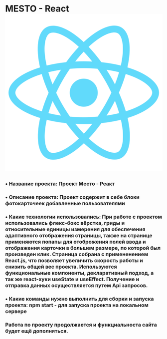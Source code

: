 # MESTO - React ![](https://github.com/KanapinM/mesto-react/raw/main/public/logo512.png)
### •      Название проекта: Проект Место - Реакт
### •      Описание проекта: Проект содержит в себе блоки фотокарточеек добавленные пользователями
### •      Какие технологии использовались: При работе с проектом использовались флекс-бокс вёрстка, гриды и относительные единицы измерения для обеспечения адаптивного отображения страницы, также на странице применяются попапы для отоброжения полей ввода и отображения карточки в большем размере, по которой был произведен клик. Страница собрана с примененением React.js, что позволяет увеличить скорость работы и снизить общей вес проекта. Используются функциональные компоненты, декларативный подход, а так же react-хуки useState и useEffect. Получение и отправка данных осуществляется путем Api запросов. 
### •       Какие команды нужно выполнить для сборки и запуска проекта: npm start - для запуска проекта на локальном сервере

### Работа по проекту продолжается и функциальноста сайта будет ещё дополняться.

